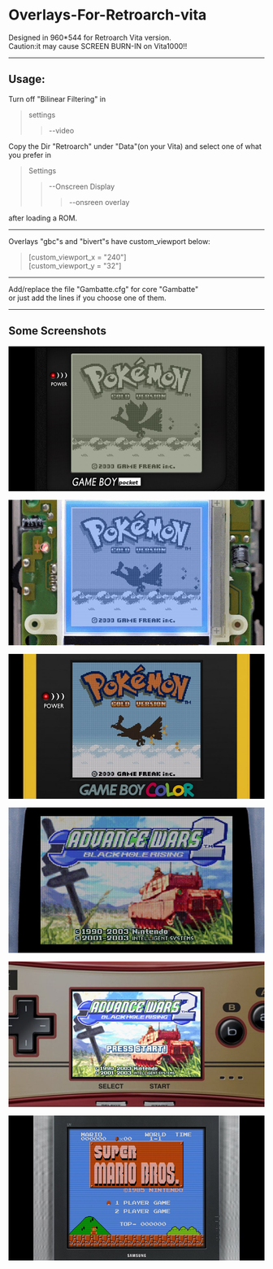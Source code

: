 # Overlays-For-Retroarch-vita

Designed in 960*544 for Retroarch Vita version.  
Caution:it may cause SCREEN BURN-IN on Vita1000!!  
_____
Usage:
-------
Turn off "Bilinear Filtering" in  
>settings
>>--video  

Copy the Dir "Retroarch" under "Data"(on your Vita) and select one of what you prefer in  
>Settings
>>--Onscreen Display
>>>--onsreen overlay

after loading a ROM.
_____________
Overlays "gbc"s and "bivert"s have custom_viewport below:  
>[custom_viewport_x = "240"]  
>[custom_viewport_y = "32"]  
_____________
Add/replace the file "Gambatte.cfg" for core "Gambatte"  
or just add the lines if you choose one of them.

___________________
## Some Screenshots
   
![Alt text](Screenshot/GBP1.jpg)  

![Alt text](Screenshot/BVT1.jpg)  

![Alt text](Screenshot/GBC1.jpg)  

![Alt text](Screenshot/GBA1.jpg)  

![Alt text](Screenshot/GBM1.jpg)  

![Alt text](Screenshot/NES1.jpg)  
